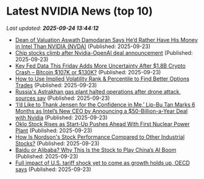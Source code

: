# Latest NVIDIA News (top 10)
_Last updated: **2025-09-24 13:44:12**_

- [Dean of Valuation Aswath Damodaran Says He’d Rather Have His Money in Intel Than NVIDIA (NVDA)](https://biztoc.com/x/ae54212c4976515f) (Published: 2025-09-23)
- [Chip stocks climb after Nvidia-OpenAI deal announcement](https://biztoc.com/x/ee787d88233ee53d) (Published: 2025-09-23)
- [Key Fed Data This Friday Adds More Uncertainty After $1.8B Crypto Crash – Bitcoin $107K or $130K?](https://biztoc.com/x/7e943f6a0381b3c1) (Published: 2025-09-23)
- [How to Use Implied Volatility Rank & Percentile to Find Better Options Trades](https://biztoc.com/x/2cf57acbdb7495eb) (Published: 2025-09-23)
- [Russia's Astrakhan gas plant halted operations after drone attack, sources say](https://biztoc.com/x/2ad1a56882f192dd) (Published: 2025-09-23)
- [‘I’d Like to Thank Jensen for the Confidence in Me,’ Lip-Bu Tan Marks 6 Months as Intel’s New CEO by Announcing a $50-Billion-a-Year Deal with Nvidia](https://biztoc.com/x/878cc43afe674c9d) (Published: 2025-09-23)
- [Oklo Stock Rises as Start-Up Pushes Ahead With First Nuclear Power Plant](https://biztoc.com/x/9425c0896a077703) (Published: 2025-09-23)
- [How Is Nordson's Stock Performance Compared to Other Industrial Stocks?](https://biztoc.com/x/8ebcadafda56a020) (Published: 2025-09-23)
- [Baidu or Alibaba? Why This Is the Stock to Play China’s AI Boom](https://biztoc.com/x/afe90844fa31b9ec) (Published: 2025-09-23)
- [Full impact of U.S. tariff shock yet to come as growth holds up, OECD says](https://biztoc.com/x/b3722b98df2a932f) (Published: 2025-09-23)
